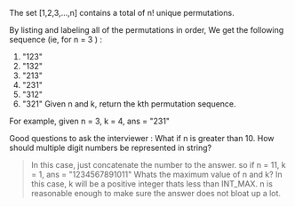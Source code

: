The set [1,2,3,…,n] contains a total of n! unique permutations.

By listing and labeling all of the permutations in order,
We get the following sequence (ie, for n = 3 ) :

1. "123"
2. "132"
3. "213"
4. "231"
5. "312"
6. "321"
Given n and k, return the kth permutation sequence.

For example, given n = 3, k = 4, ans = "231"

 Good questions to ask the interviewer :
What if n is greater than 10. How should multiple digit numbers be represented in string?
> In this case, just concatenate the number to the answer.
> so if n = 11, k = 1, ans = "1234567891011"
Whats the maximum value of n and k?
> In this case, k will be a positive integer thats less than INT_MAX.
> n is reasonable enough to make sure the answer does not bloat up a lot.
